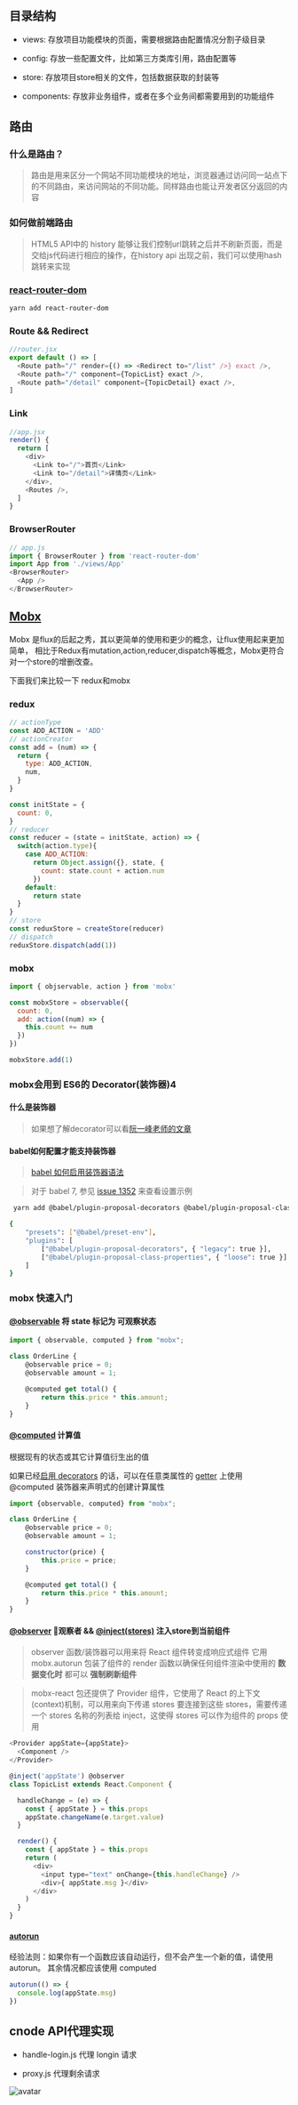 #

## 目录结构

  + views: 存放项目功能模块的页面，需要根据路由配置情况分割子级目录

  + config: 存放一些配置文件，比如第三方类库引用，路由配置等

  + store: 存放项目store相关的文件，包括数据获取的封装等

  + components: 存放非业务组件，或者在多个业务间都需要用到的功能组件

## 路由

### 什么是路由？

> 路由是用来区分一个网站不同功能模块的地址，浏览器通过访问同一站点下的不同路由，来访问网站的不同功能。同样路由也能让开发者区分返回的内容

### 如何做前端路由

> HTML5 API中的 history 能够让我们控制url跳转之后并不刷新页面，而是交给js代码进行相应的操作，在history api 出现之前，我们可以使用hash跳转来实现

### [react-router-dom](https://reacttraining.com/react-router/web/guides/quick-start)

  ```sh
  yarn add react-router-dom
  ```

### Route && Redirect

  ```js
  //router.jsx
  export default () => [
    <Route path="/" render={() => <Redirect to="/list" />} exact />,
    <Route path="/" component={TopicList} exact />,
    <Route path="/detail" component={TopicDetail} exact />,
  ]
  ```

### Link

  ```js
  //app.jsx
  render() {
    return [
      <div>
        <Link to="/">首页</Link>
        <Link to="/detail">详情页</Link>
      </div>,
      <Routes />,
    ]
  }
  ```

### BrowserRouter

  ```js
  // app.js
  import { BrowserRouter } from 'react-router-dom'
  import App from './views/App'
  <BrowserRouter>
    <App />
  </BrowserRouter>
  ```

## [Mobx](https://cn.mobx.js.org/)

Mobx 是flux的后起之秀，其以更简单的使用和更少的概念，让flux使用起来更加简单，
相比于Redux有mutation,action,reducer,dispatch等概念，Mobx更符合对一个store的增删改查。

下面我们来比较一下 redux和mobx

### redux

```js
// actionType
const ADD_ACTION = 'ADD'
// actionCreator
const add = (num) => {
  return {
    type: ADD_ACTION,
    num,
  }
}

const initState = {
  count: 0,
}
// reducer
const reducer = (state = initState, action) => {
  switch(action.type){
    case ADD_ACTION:
      return Object.assign({}, state, {
        count: state.count + action.num
      })
    default:
      return state
  }
}
// store
const reduxStore = createStore(reducer)
// dispatch
reduxStore.dispatch(add(1))
```

### mobx

```js
import { objservable, action } from 'mobx'

const mobxStore = observable({
  count: 0,
  add: action((num) => {
    this.count += num
  })
})

mobxStore.add(1)
```

### mobx会用到 ES6的 Decorator(装饰器)4

#### 什么是装饰器

> 如果想了解decorator可以看[阮一峰老师的文章](http://es6.ruanyifeng.com/#docs/decorator)

#### babel如何配置才能支持装饰器

> [babel 如何启用装饰器语法](https://cn.mobx.js.org/best/decorators.html#%E5%90%AF%E7%94%A8%E8%A3%85%E9%A5%B0%E5%99%A8%E8%AF%AD%E6%B3%95)

> 对于 babel 7, 参见 [issue 1352](https://github.com/mobxjs/mobx/issues/1352) 来查看设置示例

```sh
 yarn add @babel/plugin-proposal-decorators @babel/plugin-proposal-class-properties --dev
```

```sh
{
    "presets": ["@babel/preset-env"],
    "plugins": [
        ["@babel/plugin-proposal-decorators", { "legacy": true }],
        ["@babel/plugin-proposal-class-properties", { "loose": true }]
    ]
}
```

### mobx 快速入门

#### [@observable](https://cn.mobx.js.org/refguide/observable-decorator.html#observable) 将 state 标记为 可观察状态



```js
import { observable, computed } from "mobx";

class OrderLine {
    @observable price = 0;
    @observable amount = 1;

    @computed get total() {
        return this.price * this.amount;
    }
}
```

#### [@computed](https://cn.mobx.js.org/refguide/computed-decorator.html#computed) 计算值

根据现有的状态或其它计算值衍生出的值

如果已经[启用 decorators](https://cn.mobx.js.org/best/decorators.html) 的话，可以在任意类属性的 [getter](https://developer.mozilla.org/zh-CN/docs/Web/JavaScript/Reference/Functions/get) 上使用 @computed 装饰器来声明式的创建计算属性

```js
import {observable, computed} from "mobx";

class OrderLine {
    @observable price = 0;
    @observable amount = 1;

    constructor(price) {
        this.price = price;
    }

    @computed get total() {
        return this.price * this.amount;
    }
}
```

#### [@observer](https://cn.mobx.js.org/refguide/observer-component.html#observer) 观察者 && [@inject(stores)](https://cn.mobx.js.org/refguide/observer-component.html#%E4%BD%BF%E7%94%A8-inject-%E5%B0%86%E7%BB%84%E4%BB%B6%E8%BF%9E%E6%8E%A5%E5%88%B0%E6%8F%90%E4%BE%9B%E7%9A%84-stores) 注入store到当前组件

> observer 函数/装饰器可以用来将 React 组件转变成响应式组件
> 它用 mobx.autorun 包装了组件的 render 函数以确保任何组件渲染中使用的 **数据变化时** 都可以 **强制刷新组件**

> mobx-react 包还提供了 Provider 组件，它使用了 React 的上下文(context)机制，可以用来向下传递 stores
> 要连接到这些 stores，需要传递一个 stores 名称的列表给 inject，这使得 stores 可以作为组件的 props 使用

```js
<Provider appState={appState}>
  <Component />
</Provider>

@inject('appState') @observer
class TopicList extends React.Component {

  handleChange = (e) => {
    const { appState } = this.props
    appState.changeName(e.target.value)
  }

  render() {
    const { appState } = this.props
    return (
      <div>
        <input type="text" onChange={this.handleChange} />
        <div>{ appState.msg }</div>
      </div>
    )
  }
}
```

#### [autorun](https://cn.mobx.js.org/refguide/autorun.html#autorun)

经验法则：如果你有一个函数应该自动运行，但不会产生一个新的值，请使用autorun。 其余情况都应该使用 computed

```js
autorun(() => {
  console.log(appState.msg)
})
```

## cnode API代理实现

+ handle-login.js 代理 longin 请求

+ proxy.js 代理剩余请求

![avatar](./l1.jpg)
